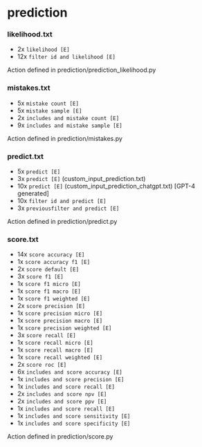 # prediction

### likelihood.txt
* 2x `likelihood [E]`
* 12x `filter id and likelihood [E]`

Action defined in prediction/prediction_likelihood.py

### mistakes.txt
* 5x `mistake count [E]`
* 5x `mistake sample [E]`
* 2x `includes and mistake count [E]`
* 9x `includes and mistake sample [E]`

Action defined in prediction/mistakes.py

### predict.txt
* 5x `predict [E]`
* 3x `predict [E]` (custom_input_prediction.txt)
* 10x `predict [E]` (custom_input_prediction_chatgpt.txt) [GPT-4 generated]
* 10x `filter id and predict [E]`
* 3x `previousfilter and predict [E]`

Action defined in prediction/predict.py


### score.txt
* 14x `score accuracy [E]`
* 1x `score accuracy f1 [E]`
* 2x `score default [E]`
* 3x `score f1 [E]`
* 1x `score f1 micro [E]`
* 1x `score f1 macro [E]`
* 1x `score f1 weighted [E]`
* 2x `score precision [E]`
* 1x `score precision micro [E]`
* 1x `score precision macro [E]`
* 1x `score precision weighted [E]`
* 3x `score recall [E]`
* 1x `score recall micro [E]`
* 1x `score recall macro [E]`
* 1x `score recall weighted [E]`
* 2x `score roc [E]`
* 6x `includes and score accuracy [E]`
* 1x `includes and score precision [E]`
* 1x `includes and score recall [E]`
* 2x `includes and score npv [E]`
* 2x `includes and score ppv [E]`
* 1x `includes and score recall [E]`
* 1x `includes and score sensitivity [E]`
* 1x `includes and score specificity [E]`

Action defined in prediction/score.py

